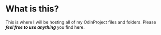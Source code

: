 # What is this?

This is where I will be hosting all of my OdinProject files and folders.
Please ***feel free to use anything*** you find here.
